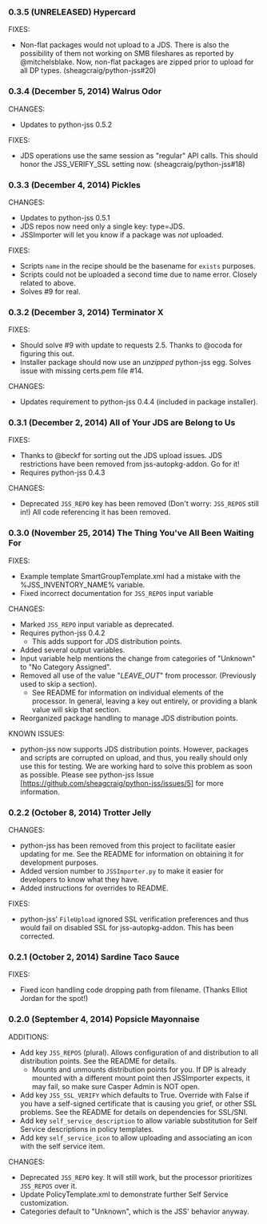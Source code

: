 ### 0.3.5 (UNRELEASED) Hypercard

FIXES:

- Non-flat packages would not upload to a JDS. There is also the possibility of them not working on SMB fileshares as reported by @mitchelsblake. Now, non-flat packages are zipped prior to upload for all DP types. (sheagcraig/python-jss#20)

### 0.3.4 (December 5, 2014) Walrus Odor

CHANGES:

- Updates to python-jss 0.5.2

FIXES:

- JDS operations use the same session as "regular" API calls. This should honor the JSS_VERIFY_SSL setting now. (sheagcraig/python-jss#18)

### 0.3.3 (December 4, 2014) Pickles

CHANGES:

- Updates to python-jss 0.5.1
- JDS repos now need only a single key: type=JDS.
- JSSImporter will let you know if a package was *not* uploaded.

FIXES:

- Scripts ```name``` in the recipe should be the basename for ```exists``` purposes.
- Scripts could not be uploaded a second time due to name error. Closely related to above.
- Solves #9 for real.

### 0.3.2 (December 3, 2014) Terminator X

FIXES:

- Should solve #9 with update to requests 2.5. Thanks to @ocoda for figuring this out.
- Installer package should now use an _unzipped_ python-jss egg. Solves issue with missing certs.pem file #14.

CHANGES:

- Updates requirement to python-jss 0.4.4 (included in package installer).

### 0.3.1 (December 2, 2014) All of Your JDS are Belong to Us

FIXES:

- Thanks to @beckf for sorting out the JDS upload issues. JDS restrictions have been removed from jss-autopkg-addon. Go for it!
- Requires python-jss 0.4.3

CHANGES:

- Deprecated ```JSS_REPO``` key has been removed (Don't worry: ```JSS_REPOS``` still in!) All code referencing it has been removed.

### 0.3.0 (November 25, 2014) The Thing You've All Been Waiting For

FIXES:

- Example template SmartGroupTemplate.xml had a mistake with the %JSS_INVENTORY_NAME% variable.
- Fixed incorrect documentation for ```JSS_REPOS``` input variable

CHANGES:

- Marked ```JSS_REPO``` input variable as deprecated.
- Requires python-jss 0.4.2
	- This adds support for JDS distribution points.
- Added several output variables.
- Input variable help mentions the change from categories of "Unknown" to "No Category Assigned".
- Removed all use of the value "*LEAVE_OUT*" from processor. (Previously used to skip a section).
	- See README for information on individual elements of the processor. In general, leaving a key out entirely, or providing a blank value will skip that section.
- Reorganized package handling to manage JDS distribution points.

KNOWN ISSUES:

- python-jss now supports JDS distribution points. However, packages and scripts are corrupted on upload, and thus, you really should only use this for testing. We are working hard to solve this problem as soon as possible. Please see python-jss Issue [https://github.com/sheagcraig/python-jss/issues/5] for more information.

### 0.2.2 (October 8, 2014) Trotter Jelly

CHANGES:

- python-jss has been removed from this project to facilitate easier updating for me. See the README for information on obtaining it for development purposes.
- Added version number to ```JSSImporter.py``` to make it easier for developers to know what they have.
- Added instructions for overrides to README.

FIXES:

- python-jss' ```FileUpload``` ignored SSL verification preferences and thus would fail on disabled SSL for jss-autopkg-addon. This has been corrected.

### 0.2.1 (October 2, 2014) Sardine Taco Sauce

FIXES:

- Fixed icon handling code dropping path from filename. (Thanks Elliot Jordan for the spot!)

### 0.2.0 (September 4, 2014) Popsicle Mayonnaise

ADDITIONS:

- Add key ```JSS_REPOS``` (plural). Allows configuration of and distribution to all distribution points. See the README for details.
	- Mounts and unmounts distribution points for you. If DP is already mounted with a different mount point then JSSImporter expects, it may fail, so make sure Casper Admin is NOT open.
- Add key ```JSS_SSL_VERIFY``` which defaults to True. Override with False if you have a self-signed certificate that is causing you grief, or other SSL problems. See the README for details on dependencies for SSL/SNI.
- Add key ```self_service_description``` to allow variable substitution for Self Service descriptions in policy templates.
- Add key ```self_service_icon``` to allow uploading and associating an icon with the self service item.

CHANGES:

- Deprecated ```JSS_REPO``` key. It will still work, but the processor prioritizes ```JSS_REPOS``` over it.
- Update PolicyTemplate.xml to demonstrate further Self Service customization.
- Categories default to "Unknown", which is the JSS' behavior anyway.
